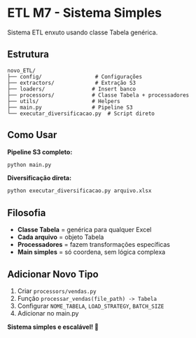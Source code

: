 # ETL M7 - Sistema Simples

Sistema ETL enxuto usando classe Tabela genérica.

## Estrutura

```
novo_ETL/
├── config/                 # Configurações
├── extractors/             # Extração S3  
├── loaders/               # Insert banco
├── processors/            # Classe Tabela + processadores
├── utils/                 # Helpers
├── main.py                # Pipeline S3
└── executar_diversificacao.py  # Script direto
```

## Como Usar

**Pipeline S3 completo:**
```bash
python main.py
```

**Diversificação direta:**
```bash
python executar_diversificacao.py arquivo.xlsx
```

## Filosofia

- **Classe Tabela** = genérica para qualquer Excel
- **Cada arquivo** = objeto Tabela  
- **Processadores** = fazem transformações específicas
- **Main simples** = só coordena, sem lógica complexa

## Adicionar Novo Tipo

1. Criar `processors/vendas.py`
2. Função `processar_vendas(file_path) -> Tabela`
3. Configurar `NOME_TABELA`, `LOAD_STRATEGY`, `BATCH_SIZE`
4. Adicionar no main.py

**Sistema simples e escalável! 🎯**
